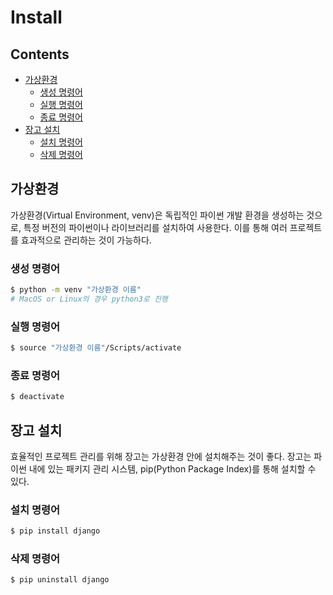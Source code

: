 Install
===

Contents
---
- [가상환경](#가상환경)
  - [생성 명령어](#생성-명령어)
  - [실행 명령어](#실행-명령어)
  - [종료 명령어](#종료-명령어)
- [장고 설치](#장고-설치)
  - [설치 명령어](#설치-명령어)
  - [삭제 명령어](#삭제-명령어)

가상환경
---

가상환경(Virtual Environment, venv)은 독립적인 파이썬 개발 환경을 생성하는 것으로, 특정 버전의 파이썬이나 라이브러리를 설치하여 사용한다. 이를 통해 여러 프로젝트를 효과적으로 관리하는 것이 가능하다.

### 생성 명령어

```bash
$ python -m venv "가상환경 이름"
# MacOS or Linux의 경우 python3로 진행
```

### 실행 명령어
```bash
$ source "가상환경 이름"/Scripts/activate
```

### 종료 명령어
```bash
$ deactivate
```

장고 설치
---
효율적인 프로젝트 관리를 위해 장고는 가상환경 안에 설치해주는 것이 좋다. 장고는 파이썬 내에 있는 패키지 관리 시스템, pip(Python Package Index)를 통해 설치할 수 있다.

### 설치 명령어
```bash
$ pip install django
```

### 삭제 명령어
```bash
$ pip uninstall django
```
